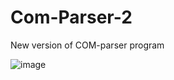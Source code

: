 # Com-Parser-2
New version of COM-parser program

![image](https://user-images.githubusercontent.com/19577359/194408257-0d88f12c-4b0a-4961-8a8e-8571764ccabf.png)
